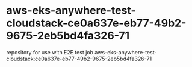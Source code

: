 # aws-eks-anywhere-test-cloudstack-ce0a637e-eb77-49b2-9675-2eb5bd4fa326-71
repository for use with E2E test job aws-eks-anywhere-test-cloudstack:ce0a637e-eb77-49b2-9675-2eb5bd4fa326-71

